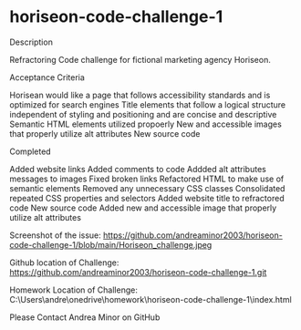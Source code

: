 # horiseon-code-challenge-1

Description

Refractoring Code challenge for fictional marketing agency Horiseon. 

Acceptance Criteria

Horisean would like a page that follows accessibility standards and is optimized for search engines
Title elements that follow a logical structure independent of styling and positioning
and are concise and descriptive
Semantic HTML elements utilized propoerly
New and accessible images that properly utilize alt attributes
New source code

 

Completed

Added website links
Added comments to code
Addded alt attributes messages to images
Fixed broken links
Refactored HTML to make use of semantic elements
Removed any unnecessary CSS classes
Consolidated repeated CSS properties and selectors 
Added website title to refractored code
New source code
Added new and accessible image that properly utilize alt attributes


Screenshot of the issue: https://github.com/andreaminor2003/horiseon-code-challenge-1/blob/main/Horiseon_challenge.jpeg

Github location of Challenge: https://github.com/andreaminor2003/horiseon-code-challenge-1.git

Homework Location of Challenge: C:\Users\andre\onedrive\homework\horiseon-code-challenge-1\index.html

Please Contact
Andrea Minor on GitHub